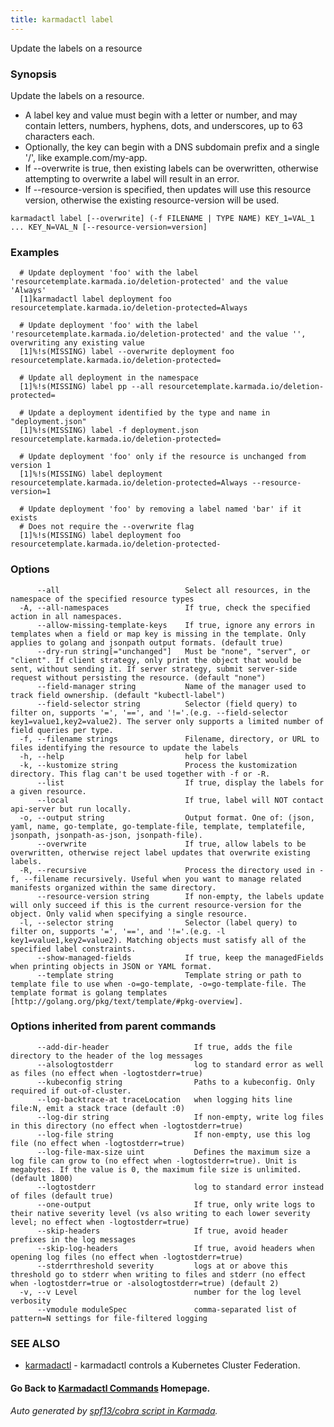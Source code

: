 ```yaml
---
title: karmadactl label
---
```


Update the labels on a resource

### Synopsis

Update the labels on a resource.

  *  A label key and value must begin with a letter or number, and may contain letters, numbers, hyphens, dots, and underscores, up to 63 characters each.
  *  Optionally, the key can begin with a DNS subdomain prefix and a single '/', like example.com/my-app.
  *  If --overwrite is true, then existing labels can be overwritten, otherwise attempting to overwrite a label will result in an error.
  *  If --resource-version is specified, then updates will use this resource version, otherwise the existing resource-version will be used.

```
karmadactl label [--overwrite] (-f FILENAME | TYPE NAME) KEY_1=VAL_1 ... KEY_N=VAL_N [--resource-version=version]
```

### Examples

```
  # Update deployment 'foo' with the label 'resourcetemplate.karmada.io/deletion-protected' and the value 'Always'
  [1]karmadactl label deployment foo resourcetemplate.karmada.io/deletion-protected=Always
  
  # Update deployment 'foo' with the label 'resourcetemplate.karmada.io/deletion-protected' and the value '', overwriting any existing value
  [1]%!s(MISSING) label --overwrite deployment foo resourcetemplate.karmada.io/deletion-protected=
  
  # Update all deployment in the namespace
  [1]%!s(MISSING) label pp --all resourcetemplate.karmada.io/deletion-protected=
  
  # Update a deployment identified by the type and name in "deployment.json"
  [1]%!s(MISSING) label -f deployment.json resourcetemplate.karmada.io/deletion-protected=
  
  # Update deployment 'foo' only if the resource is unchanged from version 1
  [1]%!s(MISSING) label deployment resourcetemplate.karmada.io/deletion-protected=Always --resource-version=1
  
  # Update deployment 'foo' by removing a label named 'bar' if it exists
  # Does not require the --overwrite flag
  [1]%!s(MISSING) label deployment foo resourcetemplate.karmada.io/deletion-protected-
```

### Options

```
      --all                            Select all resources, in the namespace of the specified resource types
  -A, --all-namespaces                 If true, check the specified action in all namespaces.
      --allow-missing-template-keys    If true, ignore any errors in templates when a field or map key is missing in the template. Only applies to golang and jsonpath output formats. (default true)
      --dry-run string[="unchanged"]   Must be "none", "server", or "client". If client strategy, only print the object that would be sent, without sending it. If server strategy, submit server-side request without persisting the resource. (default "none")
      --field-manager string           Name of the manager used to track field ownership. (default "kubectl-label")
      --field-selector string          Selector (field query) to filter on, supports '=', '==', and '!='.(e.g. --field-selector key1=value1,key2=value2). The server only supports a limited number of field queries per type.
  -f, --filename strings               Filename, directory, or URL to files identifying the resource to update the labels
  -h, --help                           help for label
  -k, --kustomize string               Process the kustomization directory. This flag can't be used together with -f or -R.
      --list                           If true, display the labels for a given resource.
      --local                          If true, label will NOT contact api-server but run locally.
  -o, --output string                  Output format. One of: (json, yaml, name, go-template, go-template-file, template, templatefile, jsonpath, jsonpath-as-json, jsonpath-file).
      --overwrite                      If true, allow labels to be overwritten, otherwise reject label updates that overwrite existing labels.
  -R, --recursive                      Process the directory used in -f, --filename recursively. Useful when you want to manage related manifests organized within the same directory.
      --resource-version string        If non-empty, the labels update will only succeed if this is the current resource-version for the object. Only valid when specifying a single resource.
  -l, --selector string                Selector (label query) to filter on, supports '=', '==', and '!='.(e.g. -l key1=value1,key2=value2). Matching objects must satisfy all of the specified label constraints.
      --show-managed-fields            If true, keep the managedFields when printing objects in JSON or YAML format.
      --template string                Template string or path to template file to use when -o=go-template, -o=go-template-file. The template format is golang templates [http://golang.org/pkg/text/template/#pkg-overview].
```

### Options inherited from parent commands

```
      --add-dir-header                   If true, adds the file directory to the header of the log messages
      --alsologtostderr                  log to standard error as well as files (no effect when -logtostderr=true)
      --kubeconfig string                Paths to a kubeconfig. Only required if out-of-cluster.
      --log-backtrace-at traceLocation   when logging hits line file:N, emit a stack trace (default :0)
      --log-dir string                   If non-empty, write log files in this directory (no effect when -logtostderr=true)
      --log-file string                  If non-empty, use this log file (no effect when -logtostderr=true)
      --log-file-max-size uint           Defines the maximum size a log file can grow to (no effect when -logtostderr=true). Unit is megabytes. If the value is 0, the maximum file size is unlimited. (default 1800)
      --logtostderr                      log to standard error instead of files (default true)
      --one-output                       If true, only write logs to their native severity level (vs also writing to each lower severity level; no effect when -logtostderr=true)
      --skip-headers                     If true, avoid header prefixes in the log messages
      --skip-log-headers                 If true, avoid headers when opening log files (no effect when -logtostderr=true)
      --stderrthreshold severity         logs at or above this threshold go to stderr when writing to files and stderr (no effect when -logtostderr=true or -alsologtostderr=true) (default 2)
  -v, --v Level                          number for the log level verbosity
      --vmodule moduleSpec               comma-separated list of pattern=N settings for file-filtered logging
```

### SEE ALSO

* [karmadactl](karmadactl.md)	 - karmadactl controls a Kubernetes Cluster Federation.

#### Go Back to [Karmadactl Commands](karmadactl_index.md) Homepage.


###### Auto generated by [spf13/cobra script in Karmada](https://github.com/karmada-io/karmada/tree/master/hack/tools/genkarmadactldocs).